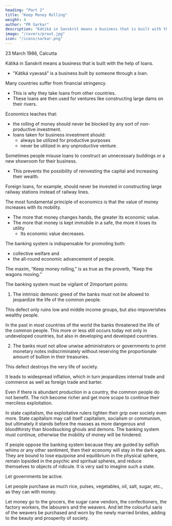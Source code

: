 ```yaml
---
heading: "Part 2"
title: "Keep Money Rolling"
weight: 4
author: "PR Sarkar"
description: "Kátiká in Sanskrit means a business that is built with the help of loans."
image: "/covers/prout.jpg"
icon: "/icons/sarkar.png"
---
```



23 March 1986, Calcutta

Kátiká in Sanskrit means a business that is built with the help of loans. 
- "Kátiká vyavasá" is a business built by someone through a loan. 
<!-- If someone has no capital but wants to start a business by taking a loan, then that business is called .  -->

Many countries suffer from financial stringency. 
- This is why they take loans from other countries. 
- These loans are then used for ventures like constructing large dams on their rivers.

Economics teaches that:
- the rolling of money should never be blocked by any sort of non-productive investment. 
- loans taken for business investment should:
  - always be utilized for productive purposes
  - never be utilized in any unproductive venture. 

Sometimes people misuse loans to construct an unnecessary buildings or a new showroom for their business. 
- This prevents the possibility of reinvesting the capital and increasing their wealth. 

Foreign loans, for example, should never be invested in constructing large railway stations instead of railway lines.



<!-- Published in: 
Prout in a Nutshell Part 12 [a compilation]
Proutist Economics [a compilation]
Chapter 7Previous chapter: Keep Money Rolling -- Section ANext chapter: Principles of Balanced Economy -- Section ABeginning of book	Prout in a Nutshell Part 12 [a compilation]
Keep Money Rolling – Section B
Published in: 
Prout in a Nutshell Part 12 [a compilation]
Proutist Economics [a compilation]
Notes:
Shabda Cayaniká Part 10 -->

The most fundamental principle of economics is that the value of money increases with its mobility.
- The more that money changes hands, the greater its economic value.
- The more that money is kept immobile in a safe, the more it loses its utility
  - Its economic value decreases. 

The banking system is indispensable for promoting both:
- collective welfare and
- the all-round economic advancement of people. 

The maxim, “Keep money rolling,” is as true as the proverb, “Keep the wagons moving.”

The banking system must be vigilant of 2important points:

1. The intrinsic demonic greed of the banks must not be allowed to jeopardize the life of the common people.

This defect only ruins low and middle income groups, but also impoverishes wealthy people. 

In the past in most countries of the world the banks threatened the life of the common people. This more or less still occurs today not only in undeveloped countries, but also in developing and developed countries. 

2. The banks must not allow unwise administrators or governments to print monetary notes indiscriminately without reserving the proportionate amount of bullion in their treasuries.

This defect destroys the very life of society. 

It leads to widespread inflation, which in turn jeopardizes internal trade and commerce as well as foreign trade and barter. 

Even if there is abundant production in a country, the common people do not benefit. The rich become richer and get more scope to continue their merciless exploitation. 

In state capitalism, the exploitative rulers tighten their grip over society even more. State capitalism may call itself capitalism, socialism or communism, but ultimately it stands before the masses as more dangerous and bloodthirsty than bloodsucking ghouls and demons.
The banking system must continue, otherwise the mobility of money will be hindered. 

If people oppose the banking system because they are guided by selfish whims or any other sentiment, then their economy will stay in the dark ages. They are bound to lose equipoise and equilibrium in the physical sphere, remain lopsided in the psychic and spiritual spheres, and reduce themselves to objects of ridicule. It is very sad to imagine such a state.

<!-- So you see, the fundamental aim of the banking system is, “Keep money rolling.”  -->

Let governments be active. 

Let people purchase as much rice, pulses, vegetables, oil, salt, sugar, etc., as they can with money. 

Let money go to the grocers, the sugar cane vendors, the confectioners, the factory workers, the labourers and the weavers. And let the colourful saris of the weavers be purchased and worn by the newly married brides, adding to the beauty and prosperity of society.

<!-- 21 December 1986, Calcutta
Published in: 
Prout in a Nutshell Part 12 [a compilation]
Proutist Economics [a compilation]
Chapter 8Previous chapter: Keep Money Rolling -- Section BNext chapter: Principles of Balanced Economy -- Section BBeginning of book	Prout in a Nutshell Part 12 [a compilation]
Principles of Balanced Economy – Section A
Published in: 
Prout in a Nutshell Part 12 [a compilation]
Proutist Economics [a compilation]
Notes:
from Shabda Cayaniká Part 5 -->

